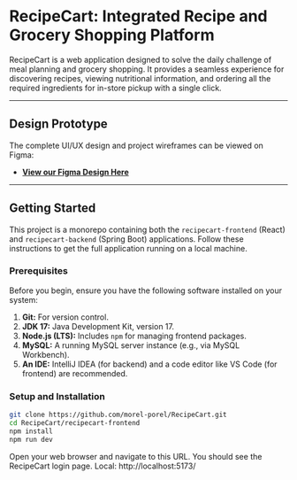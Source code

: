 # RecipeCart: Integrated Recipe and Grocery Shopping Platform

RecipeCart is a web application designed to solve the daily challenge of meal planning and grocery shopping. It provides a seamless experience for discovering recipes, viewing nutritional information, and ordering all the required ingredients for in-store pickup with a single click.

---

## Design Prototype

The complete UI/UX design and project wireframes can be viewed on Figma:

- **[View our Figma Design Here](https://www.figma.com/design/sOui7JtG12tUGUZ02kIr7t/Food-Cooking-Recipe-website-design--Community-?node-id=0-1&t=EdN6dmEaOp6HxQij-1)**

---

## Getting Started

This project is a monorepo containing both the `recipecart-frontend` (React) and `recipecart-backend` (Spring Boot) applications. Follow these instructions to get the full application running on a local machine.

### Prerequisites

Before you begin, ensure you have the following software installed on your system:

1.  **Git:** For version control.
2.  **JDK 17:** Java Development Kit, version 17.
3.  **Node.js (LTS):** Includes `npm` for managing frontend packages.
4.  **MySQL:** A running MySQL server instance (e.g., via MySQL Workbench).
5.  **An IDE:** IntelliJ IDEA (for backend) and a code editor like VS Code (for frontend) are recommended.

### Setup and Installation

```bash
git clone https://github.com/morel-porel/RecipeCart.git
cd RecipeCart/recipecart-frontend
npm install
npm run dev
```

Open your web browser and navigate to this URL. You should see the RecipeCart login page.
Local: http://localhost:5173/
